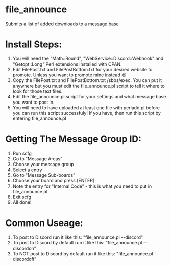# file_announce
Submits a list of added downloads to a message base


Install Steps:
==
1. You will need the "Math::Round", "WebService::Discord::Webhook" and "Getopt::Long" Perl extensions installed with CPAN.
2. Edit FilePost.txt and FilePostBottom.txt for your desired website to promote. Unless you want to promote mine instead 😉
3. Copy the FilePost.txt and FilePostBottom.txt /sbbs/exec. You can put it anywhere but you must edit the file_announce.pl script to tell it where to look for those text files.
4. Edit the file_announce.pl script for your settings and what message base you want to post in.
5. You will need to have uploaded at least one file with perladd.pl before you can run this script successfuly! If you have, then run this script by entering file_announce.pl

Getting The Message Group ID:
==
1. Run scfg
2. Go to "Message Areas"
3. Choose your message group
4. Select a entry
5. Go to "Message Sub-boards"
6. Choose your board and press [ENTER]
7. Note the entry for "Internal Code" - this is what you need to put in file_announce.pl
8. Exit scfg
9. All done!

Common Useage:
==
1. To post to Discord run it like this: "file_announce.pl --discord"
2. To post to Discord by default run it like this: "file_announce.pl --discordon"
1. To NOT post to Discord by default run it like this: "file_announce.pl --discordoff"
